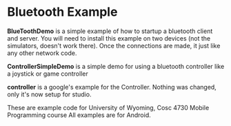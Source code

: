 Bluetooth Example
===========

<b>BlueToothDemo</b> is a simple example of how to startup a bluetooth client and server.  You will need to install
this example on two devices (not the simulators, doesn't work there).  Once the connections are made, it just 
like any other network code.


<b>ControllerSimpleDemo</b> is a simple demo for using a bluetooth controller like a joystick or game controller

<b>controller</b> is a google's example for the Controller.  Nothing was changed, only it's now setup for studio.

These are example code for University of Wyoming, Cosc 4730 Mobile Programming course
All examples are for Android.

